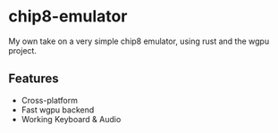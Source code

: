 # chip8-emulator


My own take on a very simple chip8 emulator, using rust and the wgpu project.


## Features

- Cross-platform
- Fast wgpu backend
- Working Keyboard & Audio
